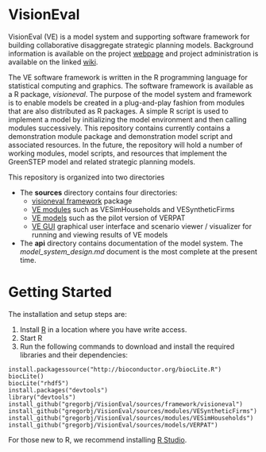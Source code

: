 # VisionEval #
VisionEval (VE) is a model system and supporting software framework for building collaborative disaggregate strategic planning models. Background information is available on the project [webpage](https://gregorbj.github.io/VisionEval/) and project administration is available on the linked [wiki](https://github.com/gregorbj/VisionEval/wiki).

The VE software framework is written in the R programming language for statistical computing and graphics. The software framework is available as a R package, *visioneval*. The purpose of the model system and framework is to enable models be created in a plug-and-play fashion from modules that are also distributed as R packages. A simple R script is used to implement a model by initializing the model environment and then calling modules successively. This repository contains currently contains a demonstration module package and demonstration model script and associated resources. In the future, the repository will hold a number of working modules, model scripts, and resources that implement the GreenSTEP model and related strategic planning models.

This repository is organized into two directories
- The **sources** directory contains four directories:
  - [visioneval framework](https://github.com/gregorbj/VisionEval/tree/master/sources/framework/visioneval) package
  - [VE modules](https://github.com/gregorbj/VisionEval/tree/master/sources/modules) such as VESimHouseholds and VESyntheticFirms
  - [VE models](https://github.com/gregorbj/VisionEval/tree/master/sources/models/VERPAT) such as the pilot version of VERPAT
  - [VE GUI](https://github.com/gregorbj/VisionEval/tree/master/sources/VEGUI) graphical user interface and scenario viewer / visualizer for running and viewing results of VE models
- The **api** directory contains documentation of the model system. The *model_system_design.md* document is the most complete at the present time.

# Getting Started
The installation and setup steps are:
  1. Install [R](https://cran.r-project.org) in a location where you have write access.
  2. Start R
  3. Run the following commands to download and install the required libraries and their dependencies:

```
install.packagessource("http://bioconductor.org/biocLite.R")
biocLite()
biocLite("rhdf5")
install.packages("devtools")
library("devtools")
install_github("gregorbj/VisionEval/sources/framework/visioneval")
install_github("gregorbj/VisionEval/sources/modules/VESyntheticFirms")
install_github("gregorbj/VisionEval/sources/modules/VESimHouseholds")
install_github("gregorbj/VisionEval/sources/models/VERPAT")
```

For those new to R, we recommend installing [R Studio](https://www.rstudio.com/home/).